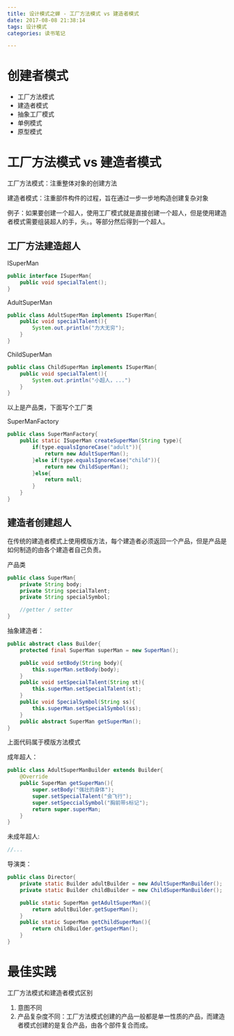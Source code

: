 ```yaml
---
title: 设计模式之蝉 - 工厂方法模式 vs 建造者模式
date: 2017-08-08 21:38:14
tags: 设计模式
categories: 读书笔记

---
```



# 创建者模式

- 工厂方法模式
- 建造者模式
- 抽象工厂模式
- 单例模式
- 原型模式


# 工厂方法模式 vs 建造者模式

工厂方法模式：注重整体对象的创建方法

建造者模式：注重部件构件的过程，旨在通过一步一步地构造创建复杂对象

例子：如果要创建一个超人，使用工厂模式就是直接创建一个超人，但是使用建造者模式需要组装超人的手，头。。等部分然后得到一个超人。

<!--more-->


## 工厂方法建造超人

ISuperMan

```java
public interface ISuperMan{
    public void specialTalent();
}
```

AdultSuperMan

```java
public class AdultSuperMan implements ISuperMan{
    public void specialTalent(){
        System.out.println("力大无穷");
    }
}
```

ChildSuperMan

```java
public class ChildSuperMan implements ISuperMan{
    public void specialTalent(){
        System.out.println("小超人，...")
    }
}
```

以上是产品类，下面写个工厂类

SuperManFactory

```java
public class SuperManFactory{
    public static ISuperMan createSuperMan(String type){
        if(type.equalsIgnoreCase("adult")){
            return new AdultSuperMan();
        }else if(type.equalsIgnoreCase("child")){
            return new ChildSuperMan();
        }else{
            return null;
        }
    }
}
```

## 建造者创建超人

在传统的建造者模式上使用模版方法，每个建造者必须返回一个产品，但是产品是如何制造的由各个建造者自己负责。

产品类

```java
public class SuperMan{
    private String body;
    private String specialTalent;
    private String specialSymbol;

    //getter / setter
}
```

抽象建造者：

```java
public abstract class Builder{
    protected final SuperMan superMan = new SuperMan();

    public void setBody(String body){
        this.superMan.setBody(body);
    }
    public void setSpecialTalent(String st){
        this.superMan.setSpecialTalent(st);
    }
    public void SpecialSymbol(String ss){
        this.superMan.setSpecialSymbol(ss);
    }
    public abstract SuperMan getSuperMan();
}
```

上面代码属于模版方法模式

成年超人：

```java
public class AdultSuperManBuilder extends Builder{
    @Override
    public SuperMan getSuperMan(){
        super.setBody("强壮的身体");
        super.setSpecialTalent("会飞行");
        super.setSpeccialSymbol("胸前带s标记");
        return super.superMan;
    }
}
```

未成年超人:

```java
//...
```

导演类：

```java
public class Director{
    private static Builder adultBuilder = new AdultSuperManBuilder();
    private static Builder childBuilder = new ChildSuperManBuilder();

    public static SuperMan getAdultSuperMan(){
        return adultBuilder.getSuperMan();
    }
    public static SuperMan getChildSuperMan(){
        return childBuilder.getSuperMan();
    }
}

```


# 最佳实践

工厂方法模式和建造者模式区别

1. 意图不同
2. 产品复杂度不同：工厂方法模式创建的产品一般都是单一性质的产品，而建造者模式创建的是复合产品，由各个部件复合而成。


















